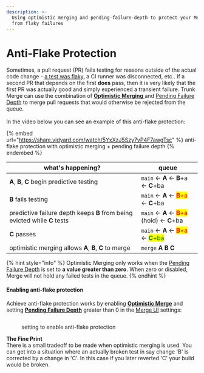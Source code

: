 ```yaml
---
description: >-
  Using optimistic merging and pending-failure-depth to protect your Merge Queue
  from flaky failures
---
```


# Anti-Flake Protection

Sometimes, a pull request (PR) fails testing for reasons outside of the actual code change - [a test was flaky](../flaky-tests/), a CI runner was disconnected, etc..  If a second PR that depends on the first **does** pass, then it is very likely that the first PR was actually good and simply experienced a transient failure.  Trunk Merge can use the combination of [**Optimistic Merging** ](optimistic-merging.md)and [Pending Failure Depth](anti-flake-protection.md#pending-failure-depth) to merge pull requests that would otherwise be rejected from the queue. \
\
In the video below you can see an example of this anti-flake protection:

{% embed url="https://share.vidyard.com/watch/5YxXzJ5Szy7vP4F7awgTsc" %}
anti-flake protection with optimistic merging + pending failure depth
{% endembed %}

<table><thead><tr><th width="331">what's happening?</th><th>queue</th></tr></thead><tbody><tr><td><strong>A</strong>, <strong>B</strong>, <strong>C</strong> begin predictive testing</td><td><code>main</code> &#x3C;- <strong>A</strong> &#x3C;- <strong>B</strong>+a &#x3C;- <strong>C</strong>+ba </td></tr><tr><td><strong>B</strong> fails testing </td><td><code>main</code> &#x3C;- <strong>A</strong> &#x3C;- <mark style="color:red;"><strong>B</strong>+a</mark> &#x3C;- <strong>C</strong>+ba</td></tr><tr><td>predictive failure depth keeps <strong>B</strong> from  being evicted while <strong>C</strong> tests</td><td><code>main</code> &#x3C;- <strong>A</strong> &#x3C;- <mark style="color:red;"><strong>B</strong>+a</mark> (hold) &#x3C;- <strong>C</strong>+ba</td></tr><tr><td><strong>C</strong> passes </td><td><code>main</code> &#x3C;- <strong>A</strong> &#x3C;- <mark style="color:red;"><strong>B</strong>+a</mark>  &#x3C;- <mark style="color:green;"><strong>C</strong>+ba</mark></td></tr><tr><td>optimistic merging allows <strong>A</strong>, <strong>B</strong>, <strong>C</strong> to merge</td><td><code>merge</code> <strong>A B C</strong></td></tr></tbody></table>

{% hint style="info" %}
Optimistic Merging only works when the [Pending Failure Depth](anti-flake-protection.md#pending-failure-depth) is set to **a value greater than zero**. When zero or disabled, Merge will not hold any failed tests in the queue.
{% endhint %}

#### Enabling anti-flake protection

Achieve anti-flake protection works by enabling [**Optimistic Merge**](optimistic-merging.md) and setting [**Pending Failure Depth**](pending-failure-depth.md) greater than 0 in the [Merge UI](using-the-webapp.md) settings:

<figure><img src="../.gitbook/assets/pika-1715033350907-2x.png" alt=""><figcaption><p>setting to enable anti-flake protection</p></figcaption></figure>

**The Fine Print**\
There is a small tradeoff to be made when optimistic merging is used. You can get into a situation where an actually broken test in say change 'B' is corrected by a change in 'C'. In this case if you later reverted 'C' your build would be broken.&#x20;
